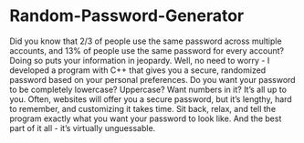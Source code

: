 # Random-Password-Generator
Did you know that 2/3 of people use the same password across multiple accounts, and 13% of people use the same password for every account? Doing so puts your information in jeopardy. Well, no need to worry - I developed a program with C++ that gives you a secure, randomized password based on your personal preferences. Do you want your password to be completely lowercase? Uppercase? Want numbers in it? It’s all up to you. Often, websites will offer you a secure password, but it’s lengthy, hard to remember, and customizing it takes time. Sit back, relax, and tell the program exactly what you want your password to look like. And the best part of it all - it’s virtually unguessable.
